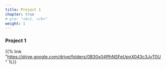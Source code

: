 ```yaml
---
title: Project 1    
chapter: true
# pre: "<b>1. </b>"
weight: 1
---
```


### Project 1

{{% link "https://drive.google.com/drive/folders/0B30x04ffhNSFeUpnX043c3JvT0U" %}}
